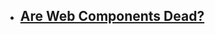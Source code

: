 - [Are Web Components Dead?](https://levelup.gitconnected.com/are-web-components-dead-12e404e0f4b0)
	-